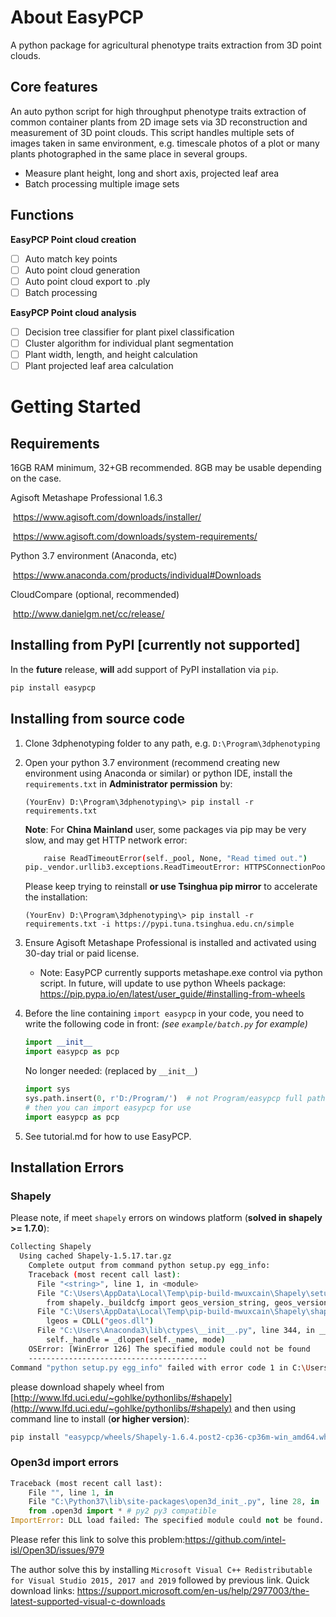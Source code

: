 # About EasyPCP
A python package for agricultural phenotype traits extraction from 3D point clouds.

## Core features

An auto python script for high throughput phenotype traits extraction of common container plants from 2D image sets via 3D reconstruction and measurement of 3D point clouds.
This script handles multiple sets of images taken in same environment, e.g. timescale photos of a plot or many plants photographed in the same place in several groups.

- Measure plant height, long and short axis, projected leaf area
- Batch processing multiple image sets

## Functions

**EasyPCP Point cloud creation**

* [ ] Auto match key points
* [ ] Auto point cloud generation
* [ ] Auto point cloud export to .ply
* [ ] Batch processing

**EasyPCP Point cloud analysis**

* [ ] Decision tree classifier for plant pixel classification
* [ ] Cluster algorithm for individual plant segmentation
* [ ] Plant width, length, and height calculation
* [ ] Plant projected leaf area calculation

# Getting Started

## Requirements

16GB RAM minimum, 32+GB recommended. 8GB may be usable depending on the case.

Agisoft Metashape Professional 1.6.3 

​	https://www.agisoft.com/downloads/installer/

​	https://www.agisoft.com/downloads/system-requirements/

Python 3.7 environment (Anaconda, etc)

​	https://www.anaconda.com/products/individual#Downloads

CloudCompare (optional, recommended)

​	http://www.danielgm.net/cc/release/

## Installing from PyPI [currently not supported]

In the **future** release, **will** add support of PyPI installation via `pip`.

```bash
pip install easypcp
```

## Installing from source code

1. Clone 3dphenotyping folder to any path, e.g. `D:\Program\3dphenotyping`

2. Open your python 3.7 environment (recommend creating new environment using Anaconda or similar) or python IDE, install the `requirements.txt` in **Administrator permission** by:

   `(YourEnv) D:\Program\3dphenotyping\> pip install -r requirements.txt`

   **Note**: For **China Mainland** user, some packages via pip may be very slow, and may get HTTP network error:

   ```bash
       raise ReadTimeoutError(self._pool, None, "Read timed out.")
   pip._vendor.urllib3.exceptions.ReadTimeoutError: HTTPSConnectionPool(port=443): Read timed out.
   ```

   Please keep trying to reinstall **or use Tsinghua pip mirror** to accelerate the installation:

   `(YourEnv) D:\Program\3dphenotyping\> pip install -r requirements.txt -i https://pypi.tuna.tsinghua.edu.cn/simple`  

3. Ensure Agisoft Metashape Professional is installed and activated using 30-day trial or paid license. 

   - Note: EasyPCP currently supports metashape.exe control via python script. In future, will update to use python Wheels package: https://pip.pypa.io/en/latest/user_guide/#installing-from-wheels

4. Before the line containing `import easypcp` in your code, you need to write the following code in front: *(see `example/batch.py` for example)* 

   ```python
   import __init__
   import easypcp as pcp
   ```

   No longer needed: (replaced by `__init__`)

   ```python
   import sys
   sys.path.insert(0, r'D:/Program/')  # not Program/easypcp full path
   # then you can import easypcp for use
   import easypcp as pcp
   ```

5. See tutorial.md for how to use EasyPCP.

## Installation Errors

### Shapely

Please note, if meet `shapely` errors on windows platform (**solved in shapely >= 1.7.0**):

```bash
Collecting Shapely
  Using cached Shapely-1.5.17.tar.gz
    Complete output from command python setup.py egg_info:
    Traceback (most recent call last):
      File "<string>", line 1, in <module>
      File "C:\Users\AppData\Local\Temp\pip-build-mwuxcain\Shapely\setup.py", line 38, in <module>
        from shapely._buildcfg import geos_version_string, geos_version, \
      File "C:\Users\AppData\Local\Temp\pip-build-mwuxcain\Shapely\shapely\_buildcfg.py", line 200, in <module>
        lgeos = CDLL("geos.dll")
      File "C:\Users\Anaconda3\lib\ctypes\__init__.py", line 344, in __init__
        self._handle = _dlopen(self._name, mode)
    OSError: [WinError 126] The specified module could not be found
    ----------------------------------------
Command "python setup.py egg_info" failed with error code 1 in C:\Users\
```

please download shapely wheel from [http://www.lfd.uci.edu/~gohlke/pythonlibs/#shapely](http://www.lfd.uci.edu/~gohlke/pythonlibs/#shapely) and then using command line to install (**or higher version**):

```bash
pip install "easypcp/wheels/Shapely-1.6.4.post2-cp36-cp36m-win_amd64.whl"
```

### Open3d import errors

```python
Traceback (most recent call last):
	File "", line 1, in
	File "C:\Python37\lib\site-packages\open3d_init_.py", line 28, in
	from .open3d import * # py2 py3 compatible
ImportError: DLL load failed: The specified module could not be found.
```

Please refer this link to solve this problem:https://github.com/intel-isl/Open3D/issues/979

The author solve this by installing `Microsoft Visual C++ Redistributable for Visual Studio 2015, 2017 and 2019`  followed by previous link. Quick download links: https://support.microsoft.com/en-us/help/2977003/the-latest-supported-visual-c-downloads

